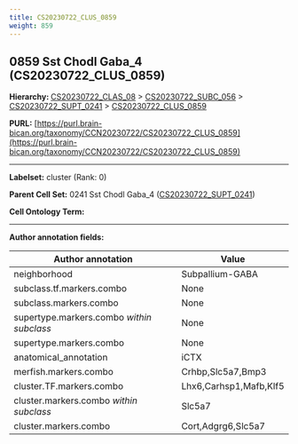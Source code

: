 ```yaml
---
title: CS20230722_CLUS_0859
weight: 859
---
```

## 0859 Sst Chodl Gaba_4 (CS20230722_CLUS_0859)
<b>Hierarchy: </b>
[CS20230722_CLAS_08](../CS20230722_CLAS_08) >
[CS20230722_SUBC_056](../CS20230722_SUBC_056) >
[CS20230722_SUPT_0241](../CS20230722_SUPT_0241) >
[CS20230722_CLUS_0859](../CS20230722_CLUS_0859)

**PURL:** [https://purl.brain-bican.org/taxonomy/CCN20230722/CS20230722_CLUS_0859](https://purl.brain-bican.org/taxonomy/CCN20230722/CS20230722_CLUS_0859)

---


**Labelset:** cluster (Rank: 0)

**Parent Cell Set:** 0241 Sst Chodl Gaba_4 ([CS20230722_SUPT_0241](../CS20230722_SUPT_0241))



**Cell Ontology Term:** 

[MARKER GENES.]: #


---

[TRANSFERRED ANNOTATIONS.]: #


[AUTHOR ANNOTATION FIELDS.]: #


**Author annotation fields:**

| Author annotation | Value |
|-------------------|-------|
|neighborhood|Subpallium-GABA|
|subclass.tf.markers.combo|None|
|subclass.markers.combo|None|
|supertype.markers.combo _within subclass_|None|
|supertype.markers.combo|None|
|anatomical_annotation|iCTX|
|merfish.markers.combo|Crhbp,Slc5a7,Bmp3|
|cluster.TF.markers.combo|Lhx6,Carhsp1,Mafb,Klf5|
|cluster.markers.combo _within subclass_|Slc5a7|
|cluster.markers.combo|Cort,Adgrg6,Slc5a7|
